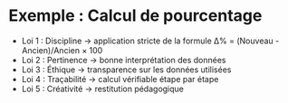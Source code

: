 # Exemple : Calcul de pourcentage

- Loi 1 : Discipline → application stricte de la formule Δ% = (Nouveau - Ancien)/Ancien × 100
- Loi 2 : Pertinence → bonne interprétation des données
- Loi 3 : Éthique → transparence sur les données utilisées
- Loi 4 : Traçabilité → calcul vérifiable étape par étape
- Loi 5 : Créativité → restitution pédagogique
